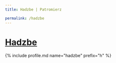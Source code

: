 ```yaml
---
title: Hadzbe | Patromierz

permalink: /hadzbe
---
```


# [Hadzbe](https://patronite.pl/hadzbe)

{% include profile.md name="hadzbe" prefix="h" %}

